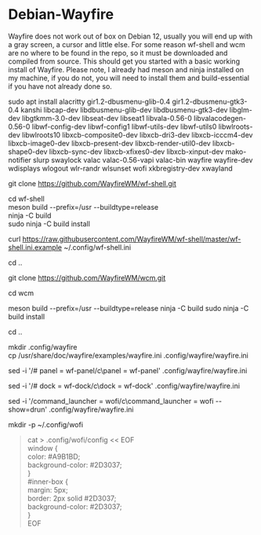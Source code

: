 # Debian-Wayfire
Wayfire does not work out of box on Debian 12, usually you will end up with a gray screen, a cursor and little else. For some reason wf-shell and wcm are no where to be found in the repo, so it must be downloaded and compiled from source. This should get you started with a basic working install of Wayfire. Please note, I already had meson and ninja installed on my machine, if you do not, you will need to install them and build-essential if you have not already done so.

sudo apt install alacritty gir1.2-dbusmenu-glib-0.4 gir1.2-dbusmenu-gtk3-0.4 kanshi libcap-dev libdbusmenu-glib-dev libdbusmenu-gtk3-dev libglm-dev libgtkmm-3.0-dev libseat-dev libseat1 libvala-0.56-0 libvalacodegen-0.56-0 libwf-config-dev libwf-config1 libwf-utils-dev libwf-utils0 libwlroots-dev libwlroots10 libxcb-composite0-dev libxcb-dri3-dev libxcb-icccm4-dev libxcb-image0-dev libxcb-present-dev libxcb-render-util0-dev libxcb-shape0-dev libxcb-sync-dev libxcb-xfixes0-dev libxcb-xinput-dev mako-notifier slurp swaylock valac valac-0.56-vapi valac-bin wayfire wayfire-dev wdisplays wlogout wlr-randr wlsunset wofi xkbregistry-dev xwayland

git clone https://github.com/WayfireWM/wf-shell.git

cd wf-shell  
meson build --prefix=/usr --buildtype=release  
ninja -C build  
sudo ninja -C build install

curl https://raw.githubusercontent.com/WayfireWM/wf-shell/master/wf-shell.ini.example \~/.config/wf-shell.ini

cd ..

git clone https://github.com/WayfireWM/wcm.git

cd wcm

meson build --prefix=/usr --buildtype=release
ninja -C build
sudo ninja -C build install

cd ..

mkdir .config/wayfire  
cp /usr/share/doc/wayfire/examples/wayfire.ini .config/wayfire/wayfire.ini

sed -i '/# panel = wf-panel/c\\panel = wf-panel' .config/wayfire/wayfire.ini

sed -i '/# dock = wf-dock/c\\dock = wf-dock' .config/wayfire/wayfire.ini

sed -i '/command_launcher = wofi/c\\command_launcher = wofi --show=drun' .config/wayfire/wayfire.ini

mkdir -p \~/.config/wofi

> cat > .config/wofi/config << EOF    
> window {    
>   color: #A9B1BD;    
>   background-color: #2D3037;    
>   }  
>   #inner-box {    
>   margin: 5px;    
>   border: 2px solid #2D3037;    
>   background-color: #2D3037;    
> }  
> EOF
